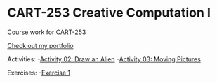 # CART-253 Creative Computation I

Course work for CART-253

[Check out my portfolio](https://cacatiandanportfolio.com/)

Activities:
-[Activity 02: Draw an Alien](https://danielcacatian.github.io/CART-253/activities/02-draw-an-alien)
-[Activity 03: Moving Pictures](https://danielcacatian.github.io/CART-253/activities/03-moving-pictures)

Exercises:
-[Exercise 1](https://danielcacatian.github.io/CART-253/exercises/exercise1)
